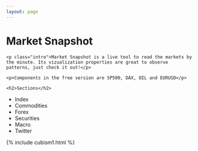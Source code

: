 ```yaml
---
layout: page
---
```


<div class="post">
	<h1 class="pageTitle">Market Snapshot</h1>
	
  	<p class="intro">Market Snapshot is a live tool to read the markets by the minute. Its vizualization properties are great to observe patterns, just check it out!</p>
  
  	<p>Components in the free version are SP500, DAX, OIL and EURUSD</p>
	
  	<h2>Sections</h2>
	

  <ul>
		<li>Index</li>
  		<li>Commodities</li>
  		<li>Forex</a></li>
  		<li>Securities</li>
  		<li>Macro</li>
      <li>Twitter</li>
  	</ul>

<!-- CUBISM EXTRA! -->
{% include cubism1.html %}

</div>
